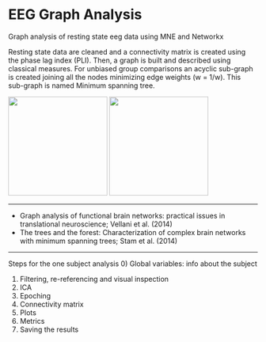 # EEG Graph Analysis
Graph analysis of resting state eeg data using MNE and Networkx

Resting state data are cleaned and a connectivity matrix is created using the phase lag index (PLI).
Then, a graph is built and described using classical measures. For unbiased group comparisons an acyclic sub-graph is created joining all the nodes minimizing edge weights (w = 1/w). This sub-graph is named Minimum spanning tree.



<img src="https://raw.githubusercontent.com/Davi93/EegGraphAnalysis/master/images/sbj_1.png" height="200" width="200">
<img src="https://raw.githubusercontent.com/Davi93/EegGraphAnalysis/master/images/sbj_2.png" height="200" width="200">


-----
- Graph analysis of functional brain networks: practical issues in translational neuroscience; Vellani et al. (2014)
- The trees and the forest: Characterization of complex brain networks with minimum spanning trees; Stam et al. (2014)
-----

Steps for the one subject analysis
0) Global variables: info about the subject
1) Filtering, re-referencing and visual inspection
2) ICA
3) Epoching
4) Connectivity matrix
5) Plots
6) Metrics
7) Saving the results
